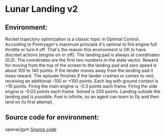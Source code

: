 # Lunar Landing v2
## Environment:
Rocket trajectory optimization is a classic topic in Optimal Control. According to Pontryagin's maximum principle it's optimal to fire engine full throttle or turn it off. That's the reason this environment is OK to have discreet actions (engine on or off).
The landing pad is always at coordinates (0,0). The coordinates are the first two numbers in the state vector. Reward for moving from the top of the screen to the landing pad and zero speed is about 100 to 140 points.
If the lander moves away from the landing pad it loses reward. The episode finishes if the lander crashes or comes to rest, receiving an additional -100 or +100 points. Each leg with ground contact is +10 points.
Firing the main engine is -0.3 points each frame. Firing the side engine is -0.03 points each frame.
Solved is 200 points.
Landing outside the landing pad is possible. Fuel is infinite, so an agent can learn to fly and then land on its first attempt. 
## Source code for environment:
openai/gym 
[Source code](https://github.com/openai/gym/blob/master/gym/envs/box2d/lunar_lander.py)
